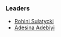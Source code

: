 ### Leaders

* [Rohini Sulatycki](mailto:rohini.sulatycki@gmail.com)
* [Adesina Adebiyi](mailto:aadebiyi@shee.com )
